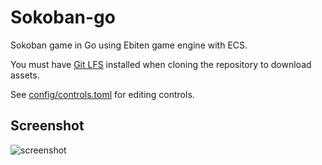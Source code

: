 # Sokoban-go

Sokoban game in Go using Ebiten game engine with ECS.

You must have [Git LFS](https://git-lfs.github.com/) installed when cloning the repository to download assets.

See [config/controls.toml](config/controls.toml) for editing controls.

## Screenshot

![screenshot](screenshot.png)
